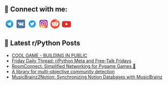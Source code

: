 ## 🔎 Connect with me:
[<img src="https://github.com/bullbesh/bullbesh/blob/main/images/Telegram.png" width="32" height="32" />](https://t.me/bullbesh)
[<img src="https://github.com/bullbesh/bullbesh/blob/main/images/VK.png" width="32" height="32" />](https://vk.com/bullbesh)
[<img src="https://github.com/bullbesh/bullbesh/blob/main/images/Twitter.png" width="32" height="32" />](https://twitter.com/bullbesh1)
[<img src="https://github.com/bullbesh/bullbesh/blob/main/images/Instagram.png" width="32" height="32" />](https://www.instagram.com/bullbesh)
[<img src="https://github.com/bullbesh/bullbesh/blob/main/images/Reddit.png" width="32" height="32" />](https://www.reddit.com/user/bullbesh)
[<img src="https://github.com/bullbesh/bullbesh/blob/main/images/YouTube.png" width="32" height="32" />](https://www.youtube.com/channel/UCtfjRs6uzgq5mfm8S06WTcg)

## 📕 Latest r/Python Posts
<!-- BLOG-POST-LIST:START -->
- [COOL GAME - BUILDING IN PUBLIC](https://www.reddit.com/r/Python/comments/1hsbaoe/cool_game_building_in_public/)
- [Friday Daily Thread: r/Python Meta and Free-Talk Fridays](https://www.reddit.com/r/Python/comments/1hs8l05/friday_daily_thread_rpython_meta_and_freetalk/)
- [RoomConnect: Simplified Networking for Pygame Games 🚀](https://www.reddit.com/r/Python/comments/1hs1muw/roomconnect_simplified_networking_for_pygame_games/)
- [A library for multi-objective community detection](https://www.reddit.com/r/Python/comments/1hrzj5e/a_library_for_multiobjective_community_detection/)
- [MusicBrainz2Notion: Synchronizing Notion Databases with MusicBrainz](https://www.reddit.com/r/Python/comments/1hrvd6r/musicbrainz2notion_synchronizing_notion_databases/)
<!-- BLOG-POST-LIST:END -->
